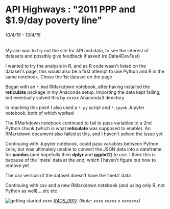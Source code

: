# API Highways : "2011 PPP and $1.9/day poverty line"
###### 10/4/18 - 13/4/18

My aim was to try out the site for API and data, to see the interest of datasets and possibly give feedback if asked (re Data4DevFest)

I wanted to try the analysis in R, and as R code wasn't listed on the dataset's page, this would also be a first attempt to use Python and R in the same notebook. Chose the 1st dataset on the page

Began with an `*.Rmd` RMarkdown notebook, after having installed the **reticulate** package in my Anaconda setup. Importing the data kept failing, but eventually solved this by xxxxx Anaconda3 directory

In reaching this point I also used a `*.py` script and `*.ipynb` Jupyter notebook, both of which worked

The RMarkdown notebook continued to fail to pass variables to a 2nd Python chunk (which is what **reticulate** was supposed to enable). An RMarkdown document also failed at this, and I haven't solved the issue yet

Continuing with Jupyter notebook, could pass variables between Python cells, but was ultimately unable to convert the JSON data into a dataframe for **pandas** (and hopefully then **dplyr** and **ggplot2**) to use. I think this is because of the 'meta' data at the end, which I haven't figure out how to remove yet

The csv version of the dataset doesn't have the 'meta' data

Continuing with csv and a new RMarkdown notebook (and using only R, not Python as well)....etc etc


![getting started](getting-started_1217.jpg)
_xxxx [R4DS\_0917](https://github.com/mbeveridge/R4DS_0917). (Note: xxxx xxxxx x xxxxxxx)_